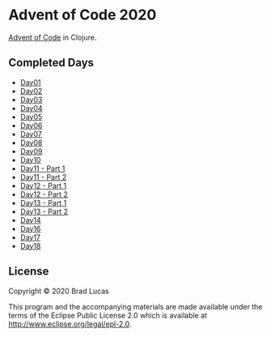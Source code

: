 # Advent of Code 2020

[Advent of Code](https://adventofcode.com/2020) in Clojure.

## Completed Days

- [Day01](src/advent/day01.clj)
- [Day02](src/advent/day02.clj)
- [Day03](src/advent/day03.clj)
- [Day04](src/advent/day04.clj)
- [Day05](src/advent/day05.clj)
- [Day06](src/advent/day06.clj)
- [Day07](src/advent/day07.clj)
- [Day08](src/advent/day08.clj)
- [Day09](src/advent/day09.clj)
- [Day10](src/advent/day10.clj)
- [Day11 - Part 1](src/advent/day11.clj)
- [Day11 - Part 2](src/advent/day11_2.clj)
- [Day12 - Part 1](src/advent/day12.clj)
- [Day12 - Part 2](src/advent/day12_2.clj)
- [Day13 - Part 1](src/advent/day13.clj)
- [Day13 - Part 2](src/advent/day13_2.clj)
- [Day14](src/advent/day14.clj)
- [Day16](src/advent/day16.clj)
- [Day17](src/advent/day17.clj)
- [Day18](src/advent/day18.clj)


## License

Copyright © 2020 Brad Lucas

This program and the accompanying materials are made available under the
terms of the Eclipse Public License 2.0 which is available at
http://www.eclipse.org/legal/epl-2.0.
